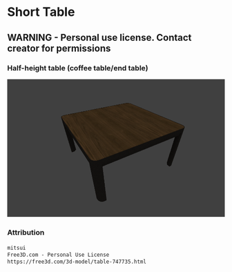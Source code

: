 # Short Table

## WARNING - Personal use license. Contact creator for permissions

### Half-height table (coffee table/end table)

![Object image preview](thumbnail.png)

### Attribution
```
mitsui
Free3D.com - Personal Use License
https://free3d.com/3d-model/table-747735.html
```